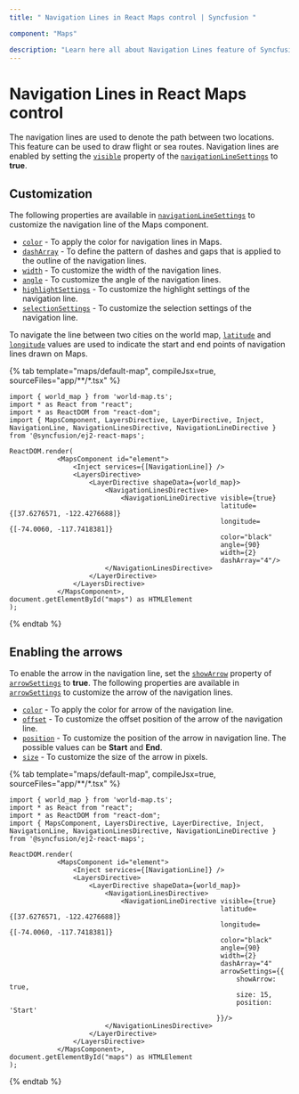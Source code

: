 ```yaml
---
title: " Navigation Lines in React Maps control | Syncfusion "

component: "Maps"

description: "Learn here all about Navigation Lines feature of Syncfusion React Maps control and more."
---
```


# Navigation Lines in React Maps control

The navigation lines are used to denote the path between two locations. This feature can be used to draw flight or sea routes. Navigation lines are enabled by setting the [`visible`](../api/maps/navigationLineSettingsModel/#visible) property of the [`navigationLineSettings`](../api/maps/navigationLineSettingsModel) to **true**.

## Customization

The following properties are available in [`navigationLineSettings`](../api/maps/navigationLineSettingsModel/) to customize the navigation line of the Maps component.

* [`color`](../api/maps/navigationLineSettingsModel/#color) - To apply the color for navigation lines in Maps.
* [`dashArray`](../api/maps/navigationLineSettingsModel/#dasharray) - To define the pattern of dashes and gaps that is applied to the outline of the navigation lines.
* [`width`](../api/maps/navigationLineSettingsModel/#width) - To customize the width of the navigation lines.
* [`angle`](../api/maps/navigationLineSettingsModel/#angle) - To customize the angle of the navigation lines.
* [`highlightSettings`](../api/maps/navigationLineSettingsModel/#highlightsettings) - To customize the highlight settings of the navigation line.
* [`selectionSettings`](../api/maps/navigationLineSettingsModel/#selectionsettings) - To customize the selection settings of the navigation line.

To navigate the line between two cities on the world map, [`latitude`](../api/maps/navigationLineSettingsModel/#latitude) and [`longitude`](../api/maps/navigationLineSettingsModel/#longitude) values are used to indicate the start and end points of navigation lines drawn on Maps.

{% tab template="maps/default-map", compileJsx=true, sourceFiles="app/**/*.tsx" %}

```tsx
import { world_map } from 'world-map.ts';
import * as React from "react";
import * as ReactDOM from "react-dom";
import { MapsComponent, LayersDirective, LayerDirective, Inject, NavigationLine, NavigationLinesDirective, NavigationLineDirective } from '@syncfusion/ej2-react-maps';

ReactDOM.render(
            <MapsComponent id="element">
                <Inject services={[NavigationLine]} />
                <LayersDirective>
                    <LayerDirective shapeData={world_map}>
                        <NavigationLinesDirective>
                            <NavigationLineDirective visible={true}
                                                     latitude={[37.6276571, -122.4276688]}
                                                     longitude={[-74.0060, -117.7418381]}
                                                     color="black"
                                                     angle={90}
                                                     width={2}
                                                     dashArray="4"/>
                        </NavigationLinesDirective>
                    </LayerDirective>
                </LayersDirective>
            </MapsComponent>,
document.getElementById("maps") as HTMLElement
);
```

{% endtab %}

## Enabling the arrows

To enable the arrow in the navigation line, set the [`showArrow`](../api/maps/arrowModel/#showarrow) property of [`arrowSettings`](../api/maps/navigationLineSettingsModel/#arrowsettings) to **true**. The following properties are available in [`arrowSettings`](../api/maps/navigationLineSettingsModel/#arrowsettings) to customize the arrow of the navigation lines.

* [`color`](../api/maps/arrowModel/#color) - To apply the color for arrow of the navigation line.
* [`offset`](../api/maps/arrowModel/#offset) - To customize the offset position of the arrow of the navigation line.
* [`position`](../api/maps/arrowModel/#position) - To customize the position of the arrow in navigation line. The possible values can be **Start** and **End**.
* [`size`](../api/maps/arrowModel/#size) - To customize the size of the arrow in pixels.

{% tab template="maps/default-map", compileJsx=true, sourceFiles="app/**/*.tsx" %}

```tsx
import { world_map } from 'world-map.ts';
import * as React from "react";
import * as ReactDOM from "react-dom";
import { MapsComponent, LayersDirective, LayerDirective, Inject, NavigationLine, NavigationLinesDirective, NavigationLineDirective } from '@syncfusion/ej2-react-maps';

ReactDOM.render(
            <MapsComponent id="element">
                <Inject services={[NavigationLine]} />
                <LayersDirective>
                    <LayerDirective shapeData={world_map}>
                        <NavigationLinesDirective>
                            <NavigationLineDirective visible={true}
                                                     latitude={[37.6276571, -122.4276688]}
                                                     longitude={[-74.0060, -117.7418381]}
                                                     color="black"
                                                     angle={90}
                                                     width={2}
                                                     dashArray="4"
                                                     arrowSettings={{
                                                         showArrow: true,
                                                         size: 15,
                                                         position: 'Start'
                                                    }}/>
                        </NavigationLinesDirective>
                    </LayerDirective>
                </LayersDirective>
            </MapsComponent>,
document.getElementById("maps") as HTMLElement
);
```

{% endtab %}